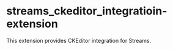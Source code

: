 streams_ckeditor_integratioin-extension
=======================================

This extension provides CKEditor integration for Streams.
